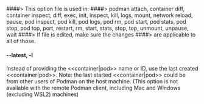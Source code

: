 ####> This option file is used in:
####>   podman attach, container diff, container inspect, diff, exec, init, inspect, kill, logs, mount, network reload, pause, pod inspect, pod kill, pod logs, pod rm, pod start, pod stats, pod stop, pod top, port, restart, rm, start, stats, stop, top, unmount, unpause, wait
####> If file is edited, make sure the changes
####> are applicable to all of those.
#### **--latest**, **-l**

Instead of providing the <<container|pod>> name or ID, use the last created <<container|pod>>.
Note: the last started <<container|pod>> could be from other users of Podman on the host machine.
(This option is not available with the remote Podman client, including Mac and Windows
(excluding WSL2) machines)
